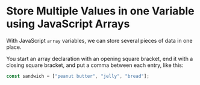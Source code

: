 # Store Multiple Values in one Variable using JavaScript Arrays
With JavaScript ```array``` variables, we can store several pieces of data in one place.

You start an array declaration with an opening square bracket, end it with a closing square bracket, and put a comma between each entry, like this:
```javascript
const sandwich = ["peanut butter", "jelly", "bread"];
```
